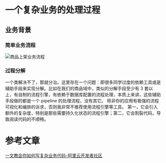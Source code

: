 # 一个复杂业务的处理过程

## 业务背景

### 简单业务流程

![商品上架业务流程](https://img-blog.csdnimg.cn/img_convert/ad341da655545973affc5f1f3bcfcf28.png)


### 过程分解

一个类解决不了，那就分治。这里存在一个问题：即很多同学过度的依赖工具或是辅助手段来实现分解。比如在我们的商品域中，类似的分解手段至少有 3 套以上，有自制的流程引擎，有依赖于数据库配置的流程处理，本质上来讲，这些辅助手段做的都是一个 pipeline 的处理流程，没有其它。
除非你的应用有极强的流程可视化和编排的诉求，否则我非常不推荐使用流程引擎等工具。
第一，它会引入额外的复杂度，特别是那些需要持久化状态的流程引擎；第二，它会割裂代码，导致阅读代码的不顺畅。




# 参考文章

[一文教会你如何写复杂业务代码-阿里云开发者社区](https://developer.aliyun.com/article/776434?)